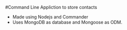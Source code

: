 #Command Line Appliction to store contacts

* Made using Nodejs and Commander
* Uses MongoDB as database and Mongoose as ODM.

